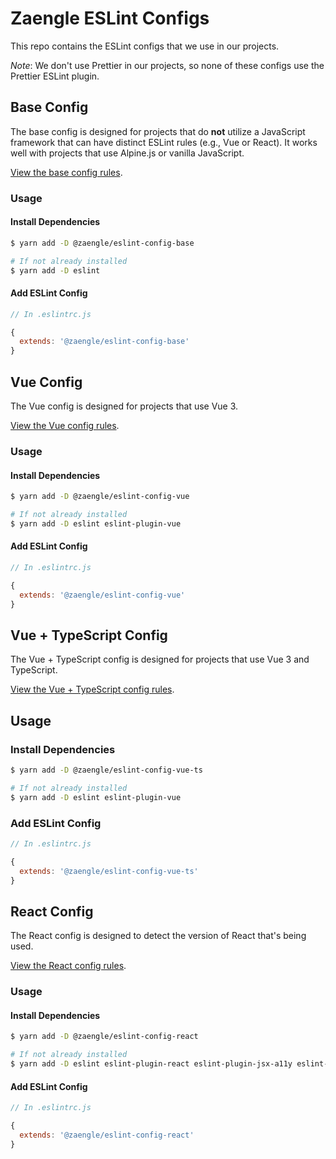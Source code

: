 # Zaengle ESLint Configs

This repo contains the ESLint configs that we use in our projects.

_Note_: We don't use Prettier in our projects, so none of these configs use the Prettier ESLint plugin.

## Base Config

The base config is designed for projects that do **not** utilize a JavaScript framework that can have distinct ESLint rules (e.g., Vue or React). It works well with projects that use Alpine.js or vanilla JavaScript.

[View the base config rules](packages/eslint-config-base/lib/.eslintrc.js).

### Usage

#### Install Dependencies

```bash
$ yarn add -D @zaengle/eslint-config-base

# If not already installed
$ yarn add -D eslint
```

#### Add ESLint Config

```js
// In .eslintrc.js

{
  extends: '@zaengle/eslint-config-base'
}
```

## Vue Config

The Vue config is designed for projects that use Vue 3.

[View the Vue config rules](packages/eslint-config-vue/lib/.eslintrc.js).

### Usage

#### Install Dependencies

```bash
$ yarn add -D @zaengle/eslint-config-vue

# If not already installed
$ yarn add -D eslint eslint-plugin-vue
```

#### Add ESLint Config

```js
// In .eslintrc.js

{
  extends: '@zaengle/eslint-config-vue'
}
```

## Vue + TypeScript Config

The Vue + TypeScript config is designed for projects that use Vue 3 and TypeScript.

[View the Vue + TypeScript config rules](packages/eslint-config-vue-ts/lib/.eslintrc.js).

## Usage

### Install Dependencies

```bash
$ yarn add -D @zaengle/eslint-config-vue-ts

# If not already installed
$ yarn add -D eslint eslint-plugin-vue
```

### Add ESLint Config

```js
// In .eslintrc.js

{
  extends: '@zaengle/eslint-config-vue-ts'
}
```

## React Config

The React config is designed to detect the version of React that's being used.

[View the React config rules](packages/eslint-config-react/lib/.eslintrc.js).

### Usage

#### Install Dependencies

```bash
$ yarn add -D @zaengle/eslint-config-react

# If not already installed
$ yarn add -D eslint eslint-plugin-react eslint-plugin-jsx-a11y eslint-plugin-react-hooks
```

#### Add ESLint Config

```js
// In .eslintrc.js

{
  extends: '@zaengle/eslint-config-react'
}
```
